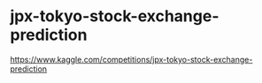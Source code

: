 # jpx-tokyo-stock-exchange-prediction
https://www.kaggle.com/competitions/jpx-tokyo-stock-exchange-prediction
